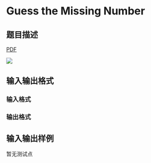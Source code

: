 # Guess the Missing Number

## 题目描述

[problemUrl]: https://uva.onlinejudge.org/index.php?option=com_onlinejudge&Itemid=8&category=823&page=show_problem&problem=4588

[PDF](https://uva.onlinejudge.org/external/127/p12735.pdf)

![](https://cdn.luogu.com.cn/upload/vjudge_pic/UVA12735/a58df2d198e8c47f04a424a4aa8697cbb6d3a66c.png)

## 输入输出格式

### 输入格式

### 输出格式

## 输入输出样例

暂无测试点

